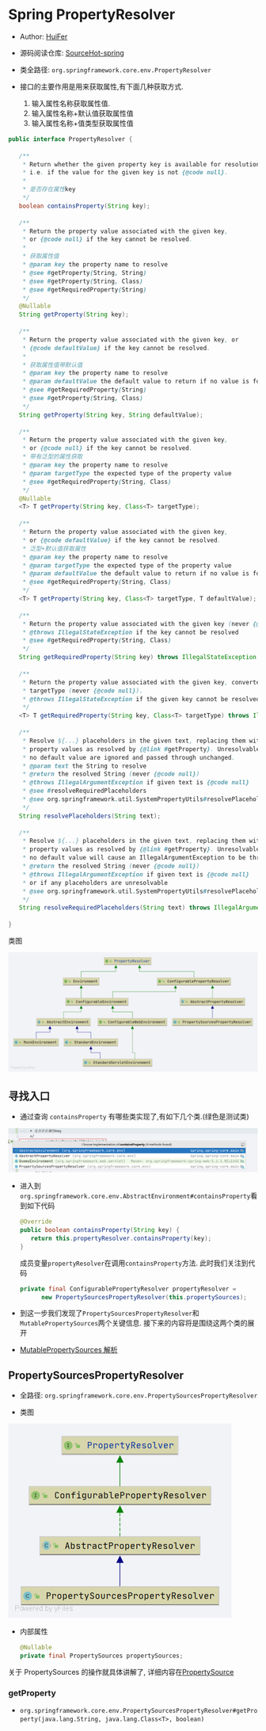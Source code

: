 # Spring PropertyResolver 

- Author: [HuiFer](https://github.com/huifer)
- 源码阅读仓库: [SourceHot-spring](https://github.com/SourceHot/spring-framework-read)


- 类全路径: `org.springframework.core.env.PropertyResolver`

- 接口的主要作用是用来获取属性,有下面几种获取方式.
  1. 输入属性名称获取属性值.
  2. 输入属性名称+默认值获取属性值
  3. 输入属性名称+值类型获取属性值

```java
public interface PropertyResolver {

   /**
    * Return whether the given property key is available for resolution,
    * i.e. if the value for the given key is not {@code null}.
    *
    * 是否存在属性key
    */
   boolean containsProperty(String key);

   /**
    * Return the property value associated with the given key,
    * or {@code null} if the key cannot be resolved.
    *
    * 获取属性值
    * @param key the property name to resolve
    * @see #getProperty(String, String)
    * @see #getProperty(String, Class)
    * @see #getRequiredProperty(String)
    */
   @Nullable
   String getProperty(String key);

   /**
    * Return the property value associated with the given key, or
    * {@code defaultValue} if the key cannot be resolved.
    *
    * 获取属性值带默认值
    * @param key the property name to resolve
    * @param defaultValue the default value to return if no value is found
    * @see #getRequiredProperty(String)
    * @see #getProperty(String, Class)
    */
   String getProperty(String key, String defaultValue);

   /**
    * Return the property value associated with the given key,
    * or {@code null} if the key cannot be resolved.
    * 带有泛型的属性获取
    * @param key the property name to resolve
    * @param targetType the expected type of the property value
    * @see #getRequiredProperty(String, Class)
    */
   @Nullable
   <T> T getProperty(String key, Class<T> targetType);

   /**
    * Return the property value associated with the given key,
    * or {@code defaultValue} if the key cannot be resolved.
    * 泛型+默认值获取属性
    * @param key the property name to resolve
    * @param targetType the expected type of the property value
    * @param defaultValue the default value to return if no value is found
    * @see #getRequiredProperty(String, Class)
    */
   <T> T getProperty(String key, Class<T> targetType, T defaultValue);

   /**
    * Return the property value associated with the given key (never {@code null}).
    * @throws IllegalStateException if the key cannot be resolved
    * @see #getRequiredProperty(String, Class)
    */
   String getRequiredProperty(String key) throws IllegalStateException;

   /**
    * Return the property value associated with the given key, converted to the given
    * targetType (never {@code null}).
    * @throws IllegalStateException if the given key cannot be resolved
    */
   <T> T getRequiredProperty(String key, Class<T> targetType) throws IllegalStateException;

   /**
    * Resolve ${...} placeholders in the given text, replacing them with corresponding
    * property values as resolved by {@link #getProperty}. Unresolvable placeholders with
    * no default value are ignored and passed through unchanged.
    * @param text the String to resolve
    * @return the resolved String (never {@code null})
    * @throws IllegalArgumentException if given text is {@code null}
    * @see #resolveRequiredPlaceholders
    * @see org.springframework.util.SystemPropertyUtils#resolvePlaceholders(String)
    */
   String resolvePlaceholders(String text);

   /**
    * Resolve ${...} placeholders in the given text, replacing them with corresponding
    * property values as resolved by {@link #getProperty}. Unresolvable placeholders with
    * no default value will cause an IllegalArgumentException to be thrown.
    * @return the resolved String (never {@code null})
    * @throws IllegalArgumentException if given text is {@code null}
    * or if any placeholders are unresolvable
    * @see org.springframework.util.SystemPropertyUtils#resolvePlaceholders(String, boolean)
    */
   String resolveRequiredPlaceholders(String text) throws IllegalArgumentException;

}
```





类图

![PropertyResolver](./images/PropertyResolver.png)







## 寻找入口

- 通过查询 `containsProperty` 有哪些类实现了,有如下几个类.(绿色是测试类)

![image-20200930091848677](images/image-20200930091848677.png)

- 进入到 `org.springframework.core.env.AbstractEnvironment#containsProperty`看到如下代码

  ```java
  @Override
  public boolean containsProperty(String key) {
     return this.propertyResolver.containsProperty(key);
  }
  ```

  成员变量`propertyResolver`在调用`containsProperty`方法. 此时我们关注到代码

  ```java
  private final ConfigurablePropertyResolver propertyResolver =
        new PropertySourcesPropertyResolver(this.propertySources);
  ```



- 到这一步我们发现了`PropertySourcesPropertyResolver`和`MutablePropertySources`两个关键信息. 接下来的内容将是围绕这两个类的展开


- [MutablePropertySources 解析](/doc/bean/PropertyResolver/Spring-PropertySource.md)






## PropertySourcesPropertyResolver

- 全路径: `org.springframework.core.env.PropertySourcesPropertyResolver`

- 类图

![AbstractPropertyResolver.png](./images/AbstractPropertyResolver.png)



- 内部属性

  ```java
  @Nullable
  private final PropertySources propertySources;
  ```



关于 PropertySources 的操作就具体讲解了, 详细内容在[PropertySource](/doc/bean/PropertyResolver)





### getProperty

- `org.springframework.core.env.PropertySourcesPropertyResolver#getProperty(java.lang.String, java.lang.Class<T>, boolean)`